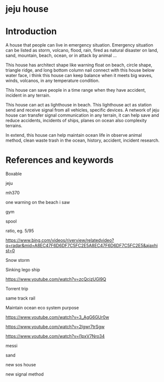 # jeju house

# Introduction

A house that people can live in emergency situation. Emergency situation can be listed as storm, volcano, flood, rain, fired as natural disaster on land, sand, mountain, beach, ocean, or in attack by animal …

This house has architect shape like warning float on beach, circle shape, triangle ridge, and long bottom column nail connect with this house below water face, i think this house can keep balance when it meets big waves, winds, volcanos, in any temperature condition.

This house can save people in a time range when they have accident, incident in any terrain.

This house can act as lighthouse in beach. This lighthouse act as station send and receive signal from all vehicles, specific devices. A network of jeju house can transfer signal communication in any terrain, it can help save and reduce accidents, incidents of ships, planes on ocean also complexity terrains.

In extend, this house can help maintain ocean life in observe animal method, clean waste trash in the ocean, history, accident, incident research.

# References and keywords

Boxable

jeju

mh370

one warning on the beach i saw

gym

spool

ratio, eg. 5/95

https://www.bing.com/videos/riverview/relatedvideo?q=radar&mid=A8EC47F6D6DF7C5FC2E5A8EC47F6D6DF7C5FC2E5&ajaxhist=0

Snow storm

Sinking lego ship

https://www.youtube.com/watch?v=zcQcjzUGl9Q

Torrent trip

same track rail

Maintain ocean eco system purpose

https://www.youtube.com/watch?v=3_AgG6GUr0w

https://www.youtube.com/watch?v=2lgwr7trSgw

https://www.youtube.com/watch?v=l1pxV7Nro34

messi

sand

new sos house

new signal method